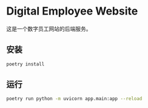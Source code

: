# Digital Employee Website

这是一个数字员工网站的后端服务。

## 安装

```bash
poetry install
```

## 运行

```bash
poetry run python -m uvicorn app.main:app --reload
``` 